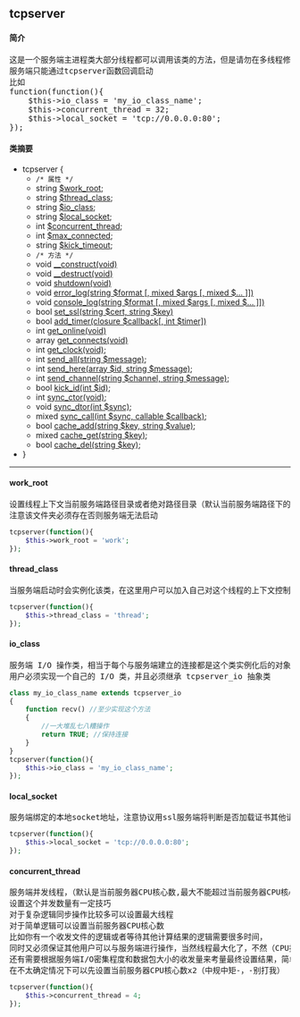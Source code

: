 ## tcpserver
#### 简介
<pre>
这是一个服务端主进程类大部分线程都可以调用该类的方法，但是请勿在多线程修改这个类的属性值（可以多线程读）
服务端只能通过tcpserver函数回调启动
比如
function(function(){
	$this->io_class = 'my_io_class_name';
	$this->concurrent_thread = 32;
	$this->local_socket = 'tcp://0.0.0.0:80';
});
</pre>
#### 类摘要
- tcpserver {
	- `/* 属性 */`
	- string [$work_root](tcpserver.md#work_root);
	- string [$thread_class](tcpserver.md#thread_class);
	- string [$io_class](tcpserver.md#io_class);
	- string [$local_socket](tcpserver.md#local_socket);
	- int [$concurrent_thread](tcpserver.md#concurrent_thread);
	- int [$max_connected](tcpserver.md);
	- string [$kick_timeout](tcpserver.md);
	- `/* 方法 */`
	- void [__construct(void)](tcpserver.md)
	- void [__destruct(void)](tcpserver.md)
	- void [shutdown(void)](tcpserver.md)
	- void [error_log(string $format [, mixed $args [, mixed $... ]])](tcpserver.md)
	- void [console_log(string $format [, mixed $args [, mixed $... ]])](tcpserver.md)
	- bool [set_ssl(string $cert, string $key)](tcpserver.md)
	- bool [add_timer(closure $callback[, int $timer])](tcpserver.md)
	- int [get_online(void)](tcpserver.md)
	- array [get_connects(void)](tcpserver.md)
	- int [get_clock(void)](tcpserver.md);
	- int [send_all(string $message)](tcpserver.md);
	- int [send_here(array $id, string $message)](tcpserver.md);
	- int [send_channel(string $channel, string $message)](tcpserver.md);
	- bool [kick_id(int $id)](tcpserver.md);
	- int [sync_ctor(void)](tcpserver.md);
	- void [sync_dtor(int $sync)](tcpserver.md);
	- mixed [sync_call(int $sync, callable $callback)](tcpserver.md);
	- bool [cache_add(string $key, string $value)](tcpserver.md);
	- mixed [cache_get(string $key)](tcpserver.md);
	- bool [cache_del(string $key)](tcpserver.md);
- }
----
#### work_root
<pre>
设置线程上下文当前服务端路径目录或者绝对路径目录（默认当前服务端路径下的work）
注意该文件夹必须存在否则服务端无法启动
</pre>
```php
tcpserver(function(){
	$this->work_root = 'work';
});
```
#### thread_class
<pre>
当服务端启动时会实例化该类，在这里用户可以加入自己对这个线程的上下文控制（默认thread）
</pre>
```php
tcpserver(function(){
	$this->thread_class = 'thread';
});
```
#### io_class
<pre>
服务端 I/O 操作类，相当于每个与服务端建立的连接都是这个类实例化后的对象
用户必须实现一个自己的 I/O 类，并且必须继承 tcpserver_io 抽象类
</pre>
```php
class my_io_class_name extends tcpserver_io
{
	function recv() //至少实现这个方法
	{
		//一大堆乱七八糟操作
		return TRUE; //保持连接
	}
}
tcpserver(function(){
	$this->io_class = 'my_io_class_name';
});
```
#### local_socket
<pre>
服务端绑定的本地socket地址，注意协议用ssl服务端将判断是否加载证书其他请用tcp协议(默认tcp://*:8014)
</pre>
```php
tcpserver(function(){
	$this->local_socket = 'tcp://0.0.0.0:80';
});
```
#### concurrent_thread
<pre>
服务端并发线程，（默认是当前服务器CPU核心数,最大不能超过当前服务器CPU核心数x4）
设置这个并发数量有一定技巧
对于复杂逻辑同步操作比较多可以设置最大线程
对于简单逻辑可以设置当前服务器CPU核心数
比如你有一个收发文件的逻辑或者等待其他计算结果的逻辑需要很多时间，
同时又必须保证其他用户可以与服务端进行操作，当然线程最大化了，不然（CPU挂起也是浪费）
还有需要根据服务端I/O密集程度和数据包大小的收发量来考量最终设置结果，简单缺会影响到并发量的一个设置
在不太确定情况下可以先设置当前服务器CPU核心数x2（中规中矩-，-别打我）
</pre>
```php
tcpserver(function(){
	$this->concurrent_thread = 4;
});
```
